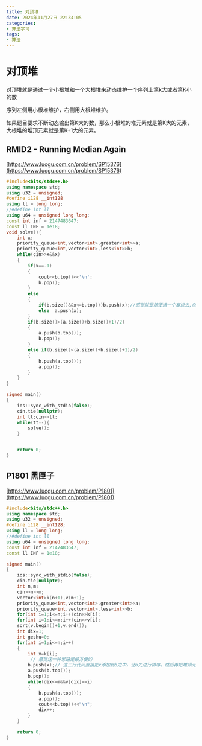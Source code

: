 ```yaml
---
title: 对顶堆
date: 2024年11月27日 22:34:05
categories:
- 算法学习
tags:
- 算法
---
```


# 对顶堆

对顶堆就是通过一个小根堆和一个大根堆来动态维护一个序列上第k大或者第K小的数

序列左侧用小根堆维护，右侧用大根堆维护。

如果题目要求不断动态输出第K大的数，那么小根堆的堆元素就是第K大的元素，大根堆的堆顶元素就是第K+1大的元素。

## RMID2 - Running Median Again

[https://www.luogu.com.cn/problem/SP15376](https://www.luogu.com.cn/problem/SP15376)

```cpp
#include<bits/stdc++.h>
using namespace std;
using u32 = unsigned;
#define i128 __int128
using ll = long long;
//#define int ll
using u64 = unsigned long long;
const int inf = 2147483647;
const ll INF = 1e18;
void solve(){
    int x;
    priority_queue<int,vector<int>,greater<int>>a;
    priority_queue<int,vector<int>,less<int>>b;
    while(cin>>x&&x)
    {
        if(x==-1)
        {
            cout<<b.top()<<'\n';
            b.pop();
        }
        else 
        {
            if(b.size()&&x<=b.top())b.push(x);//感觉就是随便选一个塞进去,然后再调整
            else  a.push(x);
        }
        if(b.size()>(a.size()+b.size()+1)/2)
        {
            a.push(b.top());
            b.pop();
        }
        else if(b.size()<(a.size()+b.size()+1)/2)
        {
            b.push(a.top());
            a.pop();
        }
    }
}

signed main()
{
    ios::sync_with_stdio(false);
    cin.tie(nullptr);
    int tt;cin>>tt;
    while(tt--){
        solve();
    }


    return 0;    
}
```

## P1801 黑匣子

[https://www.luogu.com.cn/problem/P1801](https://www.luogu.com.cn/problem/P1801)

```cpp
#include<bits/stdc++.h>
using namespace std;
using u32 = unsigned;
#define i128 __int128;
using ll = long long;
//#define int ll
using u64 = unsigned long long;
const int inf = 2147483647;
const ll INF = 1e18;

signed main()
{
    ios::sync_with_stdio(false);
    cin.tie(nullptr);
    int n,m;
    cin>>n>>m;
    vector<int>k(n+1),v(m+1);
    priority_queue<int,vector<int>,greater<int>>a;
    priority_queue<int,vector<int>,less<int>>b;
    for(int i=1;i<=n;i++)cin>>k[i];
    for(int i=1;i<=m;i++)cin>>v[i];
    sort(v.begin()+1,v.end());
    int dix=1;
    int geshu=0;
    for(int i=1;i<=n;i++)
    {
        int x=k[i];
         // 感觉这一种思路是最方便的
        b.push(x);// 这三行代码直接把x添加到b之中，让b先进行排序，然后再把堆顶元素弹到a中
        a.push(b.top());
        b.pop();
        while(dix<=m&&v[dix]==i)
        {
            b.push(a.top());
            a.pop();
            cout<<b.top()<<"\n";
            dix++;
        }
    }

    return 0;    
}
```

